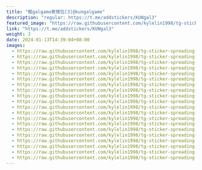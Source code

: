 ```yaml
---
title: "鲲galgame表情包[3]@kungalgame"
description: "regular: https://t.me/addstickers/KUNgal3"
featured_image: "https://raw.githubusercontent.com/kylelin1998/tg-sticker-spreading-worldwide-images/main/img/7f146b8d-9007-48ee-baae-7c3b97a48568.jpg"
link: "https://t.me/addstickers/KUNgal3"
weight: 3
date: 2024-01-13T14:39:04+08:00
images:
  - https://raw.githubusercontent.com/kylelin1998/tg-sticker-spreading-worldwide-images/main/img/7f146b8d-9007-48ee-baae-7c3b97a48568.jpg
  - https://raw.githubusercontent.com/kylelin1998/tg-sticker-spreading-worldwide-images/main/img/349a4ccb-5358-4d7b-a66e-7f71a6950457.jpg
  - https://raw.githubusercontent.com/kylelin1998/tg-sticker-spreading-worldwide-images/main/img/464cc719-4133-4c6a-98bb-f8e2e7449545.jpg
  - https://raw.githubusercontent.com/kylelin1998/tg-sticker-spreading-worldwide-images/main/img/0a85eb1f-14cc-44d3-9178-eac6b9906753.jpg
  - https://raw.githubusercontent.com/kylelin1998/tg-sticker-spreading-worldwide-images/main/img/bc526b8e-6417-4255-8f2d-fa35fe7f3bb9.jpg
  - https://raw.githubusercontent.com/kylelin1998/tg-sticker-spreading-worldwide-images/main/img/20e37bb3-ef8e-4215-a29e-23f1406d9efe.jpg
  - https://raw.githubusercontent.com/kylelin1998/tg-sticker-spreading-worldwide-images/main/img/ed45bb0f-bf78-45da-9263-554aff59d838.jpg
  - https://raw.githubusercontent.com/kylelin1998/tg-sticker-spreading-worldwide-images/main/img/a8946f02-9ca6-45b1-9893-d0d0a704cdc5.jpg
  - https://raw.githubusercontent.com/kylelin1998/tg-sticker-spreading-worldwide-images/main/img/3eb6be8b-28b3-4301-90a4-33c4c000591f.jpg
  - https://raw.githubusercontent.com/kylelin1998/tg-sticker-spreading-worldwide-images/main/img/777fe785-7a28-4e30-ba8f-e0abca63d74a.jpg
  - https://raw.githubusercontent.com/kylelin1998/tg-sticker-spreading-worldwide-images/main/img/a97b32e4-0f8d-4ac7-b7a5-9067caca898a.jpg
  - https://raw.githubusercontent.com/kylelin1998/tg-sticker-spreading-worldwide-images/main/img/d7844d17-bb0e-43a8-ae9c-53d65d6305af.jpg
  - https://raw.githubusercontent.com/kylelin1998/tg-sticker-spreading-worldwide-images/main/img/88369667-0a1f-4f1b-908b-b8ddfe256e73.jpg
  - https://raw.githubusercontent.com/kylelin1998/tg-sticker-spreading-worldwide-images/main/img/54b062e0-e871-43b2-99d6-32991cef8270.jpg
  - https://raw.githubusercontent.com/kylelin1998/tg-sticker-spreading-worldwide-images/main/img/95bacefb-84bb-4af5-90dd-3dcdf896350b.jpg
  - https://raw.githubusercontent.com/kylelin1998/tg-sticker-spreading-worldwide-images/main/img/e7ed3489-ef19-497e-9524-7bce85500251.jpg
  - https://raw.githubusercontent.com/kylelin1998/tg-sticker-spreading-worldwide-images/main/img/beb34caa-c8da-47b7-ba73-0f2e401eb1ce.jpg
  - https://raw.githubusercontent.com/kylelin1998/tg-sticker-spreading-worldwide-images/main/img/70473bd3-d9c8-4b23-a911-12dcaa28a018.jpg
  - https://raw.githubusercontent.com/kylelin1998/tg-sticker-spreading-worldwide-images/main/img/be70ea78-a4a2-4c4b-8e18-e6804afffadd.jpg
  - https://raw.githubusercontent.com/kylelin1998/tg-sticker-spreading-worldwide-images/main/img/dd32b813-5735-43a9-8f3e-4042cbeb16b8.jpg
---
```

